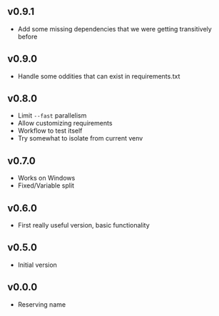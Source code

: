 ## v0.9.1

* Add some missing dependencies that we were getting transitively before

## v0.9.0

* Handle some oddities that can exist in requirements.txt

## v0.8.0

* Limit `--fast` parallelism
* Allow customizing requirements
* Workflow to test itself
* Try somewhat to isolate from current venv

## v0.7.0

* Works on Windows
* Fixed/Variable split

## v0.6.0

* First really useful version, basic functionality

## v0.5.0

* Initial version

## v0.0.0

* Reserving name
